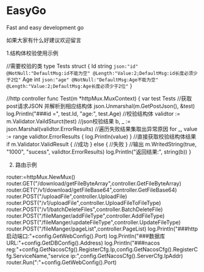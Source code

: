 # EasyGo
Fast and easy development go


如果大家有什么好建议欢迎留言



1.结构体校验使用示例 



//需要校验的类
type Tests struct {
	Id  string `json:"id" @NotNull:"DefaultMsg:id不能为空" @Length:"Value:2;DefaultMsg:id长度必须少于2位"`
	Age int    `json:"age" @NotNull:"DefaultMsg:Age不能为空" @Length:"Value:2;DefaultMsg:Age长度必须少于2位"`
}



//http controller
func Test(m *httpMux.MuxContext) {
	var test Tests
	//获取post请求JSON 并解析到相应结构体
	json.Unmarshal(m.GetPostJson(), &test)
	log.Println("###id =", test.Id, "age:", test.Age)
	//校验结构体
	validtor := m.Validator.VaildSturct(test)
	//json校验结果
	b, _ := json.Marshal(validtor.ErrorResults)
	//遍历失败结果集取出异常原因
	for _, value := range validtor.ErrorResults {
		log.Println(value)
	}
	//直接获取校验结构体结果
	if m.Validator.ValidResult {
		//成功
	} else {
		//失败
	}
	//输出
	m.WritedString(true, "1000", "sucess", validtor.ErrorResults)
	log.Println("返回结果:", string(b))
}




2. 路由示例

router:=httpMux.NewMux()
	router.GET("/download/getFileByteArray",controller.GetFileByteArray)
	router.GET("/v1/download/getFileBase64",controller.GetFileBase64)
	router.POST("/uploadFile",controller.UploadFile)
	router.POST("/v1/uploadFile",controller.UploadFileToFileType)
	router.POST("/v1/batchDeleteFiles",controller.BatchDeleteFile)
	router.POST("/fileManger/addFileType",controller.AddFileType)
	router.POST("/fileManger/updateFileType",controller.UpdateFileType)
	router.POST("/fileManger/pageList",controller.PageList)
	log.Println("###http启动端口:"+config.GetWebConfig().Port)
	log.Println("###数据库URL:"+config.GetDBConfig().Address)
	log.Println("###nacos reg:"+config.GetNacosCfg().RegisterCfg.Ip,config.GetNacosCfg().RegisterCfg.ServiceName,"service ip:",config.GetNacosCfg().ServerCfg.IpAddr)
	router.Run(":"+config.GetWebConfig().Port)
